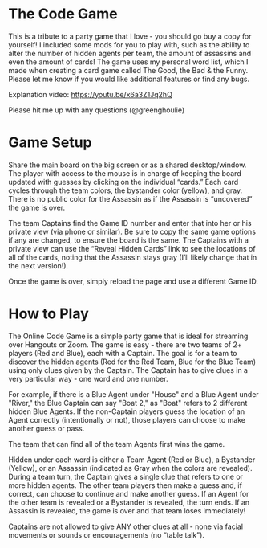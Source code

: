# The Code Game
This is a tribute to a party game that I love - you should go buy a copy for yourself! I included some mods for you to play with, such as the ability to alter the number of hidden agents per team, the amount of assassins and even the amount of cards! The game uses my personal word list, which I made when creating a card game called The Good, the Bad &amp; the Funny. Please let me know if you would like additional features or find any bugs.

Explanation video:
https://youtu.be/x6a3Z1Jq2hQ

Please hit me up with any questions (@greenghoulie)

# Game Setup
 
Share the main board on the big screen or as a shared desktop/window. The player with access to the mouse is in charge of keeping the board updated with guesses by clicking on the individual “cards.” Each card cycles through the team colors, the bystander color (yellow), and gray. There is no public color for the Assassin as if the Assassin is “uncovered” the game is over.

The team Captains find the Game ID number and enter that into her or his private view (via phone or similar). Be sure to copy the same game options if any are changed, to ensure the board is the same. The Captains with a private view can use the “Reveal Hidden Cards” link to see the locations of all of the cards, noting that the Assassin stays gray (I’ll likely change that in the next version!).

Once the game is over, simply reload the page and use a different Game ID.</p>

# How to Play

The Online Code Game is a simple party game that is ideal for streaming over Hangouts or Zoom. The game is easy - there are two teams of 2+ players (Red and Blue), each with a Captain. The goal is for a team to discover the hidden agents (Red for the Red Team, Blue for the Blue Team) using only clues given by the Captain. The Captain has to give clues in a very particular way - one word and one number.

For example, if there is a Blue Agent under "House" and a Blue Agent under "River," the Blue Captain can say "Boat 2," as "Boat" refers to 2 different hidden Blue Agents. If the non-Captain players guess the location of an Agent correctly (intentionally or not), those players can choose to make another guess or pass.

The team that can find all of the team Agents first wins the game.
    
Hidden under each word is either a Team Agent (Red or Blue), a Bystander (Yellow), or an Assassin (indicated as Gray when the colors are revealed). During a team turn, the Captain gives a single clue that refers to one or more hidden agents. The other team players then make a guess and, if correct, can choose to continue and make another guess. If an Agent for the other team is revealed or a Bystander is revealed, the turn ends. If an Assassin is revealed, the game is over and that team loses immediately!
    
Captains are not allowed to give ANY other clues at all - none via facial movements or sounds or encouragements (no “table talk”).
